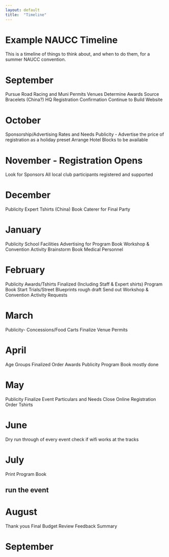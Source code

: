 ```yaml
---
layout: default
title:  "Timeline"
---
```


# Example NAUCC Timeline

This is a timeline of things to think about, and when to do them, for a summer NAUCC convention.

# September
Pursue Road Racing and Muni Permits
Venues
Determine Awards
Source Bracelets (China?)
HQ Registration Confirmation
Continue to Build Website

# October
Sponsorship/Advertising Rates and Needs
Publicity - Advertise the price of registration as a holiday preset
Arrange Hotel Blocks to be available

# November - Registration Opens
Look for Sponsors
All local club participants registered and supported

# December
Publicity
Expert Tshirts (China)
Book Caterer for Final Party

# January
Publicity
School Facilities
Advertising for Program Book
Workshop & Convention Activity Brainstorm
Book Medical Personnel

# February
Publicity
Awards/Tshirts Finalized (Including Staff & Expert shirts)
Program Book Start
Trials/Street Blueprints rough draft
Send out Workshop & Convention Activity Requests

# March
Publicity-
Concessions/Food Carts
Finalize Venue Permits

# April
Age Groups Finalized
Order Awards
Publicity
Program Book mostly done

# May
Publicity
Finalize Event Particulars and Needs
Close Online Registration
Order Tshirts

# June
Dry run through of every event
check if wifi works at the tracks

# July
Print Program Book

## run the event

# August
Thank yous
Final Budget Review
Feedback Summary

# September



